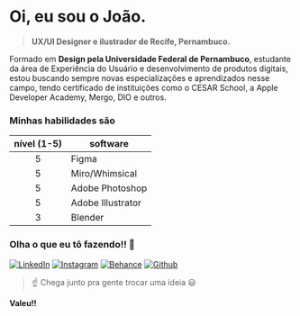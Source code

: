 # Oi, eu sou o João.

> **UX/UI Designer e ilustrador de Recife, Pernambuco.**

Formado em **Design pela Universidade Federal de Pernambuco**, estudante da área de Experiência do Usuário e desenvolvimento de produtos digitais, estou buscando sempre novas especializações e aprendizados nesse campo, tendo certificado de instituições como o CESAR School, a Apple Developer Academy, Mergo, DIO e outros.


### Minhas habilidades são

| nível (1-5)| software |
|:-----:|-----------------|
|     5| Figma|
|     5| Miro/Whimsical|
|     5| Adobe Photoshop|
|     5| Adobe Illustrator|
|     3| Blender|


### Olha o que eu tô fazendo!! :dizzy:

[![LinkedIn](https://img.shields.io/badge/-LinkedIn-ffffff?style=for-the-badge&logo=linkedin&logoColor=30A3DC)](https://www.linkedin.com/in/jpmonteiro05/)
[![Instagram](https://img.shields.io/badge/-instagram-ffffff?style=for-the-badge&logo=instagram&logoColor=)](https://www.instagram.com/arrude.io/)
[![Behance](https://img.shields.io/badge/-behance-ffffff?style=for-the-badge&logo=behance&logoColor=000000)](http://behance.net/jpmonteiro/)
[![Github](https://img.shields.io/badge/-github-ffffff?style=for-the-badge&logo=github&logoColor=000000)](https://github.com/hummjoao/)


> :point_up: Chega junto pra gente trocar uma ideia :smiley: 

**Valeu!!**